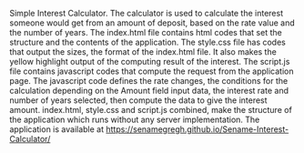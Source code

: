 Simple Interest Calculator.
The calculator is used to calculate the interest someone would get from an amount of deposit, based on the rate value and the number of years.
The index.html file contains html codes that set the structure and the contents of the application.
The style.css file has codes that output the sizes, the format of the index.html file. It also makes the yellow highlight output of the computing result of the interest.
The script.js file contains javascript codes that compute the request from the application page. The javascript code defines the rate changes, the conditions for the calculation depending on the Amount field input data, the interest rate and number of years selected, then compute the data to give the interest amount.
index.html, style.css and script.js combined, make the structure of the application which runs without any server implementation.
The application is available at https://senamegregh.github.io/Sename-Interest-Calculator/
